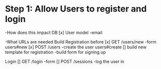 # Step 1: Allow Users to register and login
-How does this impact DB
[x] User model
  -email

-What URLs are needed
Build Registration before
[x] GET /users/new -form users#new
[x] POST /users -create the user users#create
[] build new template for registration
  -build form for signing up

Login
[] GET /login -form
[] POST /sessions -log the user in
